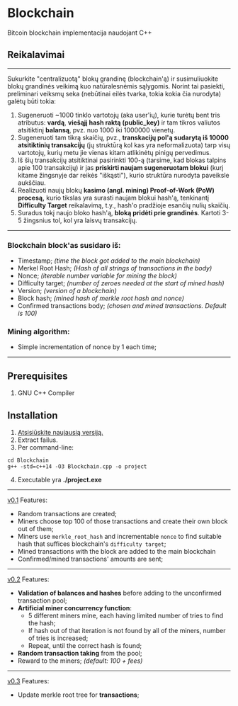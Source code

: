 # Blockchain
Bitcoin blockchain implementacija naudojant C++
## Reikalavimai
---
Sukurkite "centralizuotą" blokų grandinę (blockchain'ą) ir susimuliuokite blokų grandinės veikimą kuo natūralesnėmis sąlygomis. Norint tai pasiekti, preliminari veiksmų seka (nebūtinai eilės tvarka, tokia kokia čia nurodyta) galėtų būti tokia:

1. Sugeneruoti ~1000 tinklo vartotojų (aka user'ių), kurie turėtų bent tris atributus: **vardą**, **viešąjį hash raktą (public_key)** ir tam tikros valiutos atsitiktinį **balansą**, pvz. nuo 1000 iki 1000000 vienetų.
2. Sugeneruoti tam tikrą skaičių, pvz., **transkacijų pol'ą sudarytą iš 10000 atsitiktinių transakcijų** (jų struktūrą kol kas yra neformalizuota) tarp visų vartotojų, kurių metu jie vienas kitam atlikinėtų pinigų pervedimus.
3. Iš šių transakcijų atsitiktinai pasirinkti 100-ą (tarsime, kad blokas talpins apie 100 transakcijų) ir jas **priskirti naujam sugeneruotam blokui** (kurį kitame žingsnyje dar reikės "iškąsti"), kurio struktūra nurodyta paveiksle aukščiau.
4. Realizuoti naujų blokų **kasimo (angl. mining) Proof-of-Work (PoW) procesą,** kurio tikslas yra surasti naujam blokui hash'ą, tenkinantį **Difficulty Target** reikalavimą, t.y., hash'o pradžioje esančių nulių skaičių.
5. Suradus tokį naujo bloko hash'ą, **bloką pridėti prie grandinės**. Kartoti 3-5 žingsnius tol, kol yra laisvų transakcijų.
---

 ### Blockchain block'as susidaro iš:
 * Timestamp; *(time the block got added to the main blockchain)*
 * Merkel Root Hash; *(Hash of all strings of transactions in the body)*
 * Nonce; *(iterable number variable for mining the block)*
 * Difficulty target; *(number of zeroes needed at the start of mined hash)*
 * Version; *(version of a blockchain)*
 * Block hash; *(mined hash of merkle root hash and nonce)*
 * Confirmed transactions body; *(chosen and mined transactions. Default is 100)*
 
 ### Mining algorithm:
 * Simple incrementation of nonce by 1 each time;
 
---

## Prerequisites
1. GNU C++ Compiler

## Installation
1. [Atsisiūskite naujausią versiją.](https://github.com/Effanuel/Blockchain/releases/tag/v0.3)
2. Extract failus.
3. Per command-line:
```
cd Blockchain
g++ -std=c++14 -O3 Blockchain.cpp -o project
```
4. Executable yra **./project.exe**
---


[v0.1](https://github.com/Effanuel/Blockchain/archive/v0.1.zip) Features:
* Random transactions are created;
* Miners choose top 100 of those transactions and create their own block out of them;
* Miners use ```merkle_root_hash``` and incrementable ```nonce``` to find suitable hash that suffices blockchain's ```difficulty target```;
* Mined transactions with the block are added to the main blockchain
* Confirmed/mined transactions' amounts are sent;

---

[v0.2](https://github.com/Effanuel/Blockchain/archive/v0.2.zip) Features:
* **Validation of balances and hashes** before adding to the unconfirmed transaction pool;
* **Artificial miner concurrency function**:
  * 5 different miners mine, each having limited number of tries to find the hash;
  * If hash out of that iteration is not found by all of the miners, number of tries is increased;
  * Repeat, until the correct hash is found;
* **Random transaction taking** from the pool;
* Reward to the miners; *(default: 100 + fees)*

---

[v0.3](https://github.com/Effanuel/Blockchain/archive/v0.3.zip) Features:
* Update merkle root tree for **transactions**;







